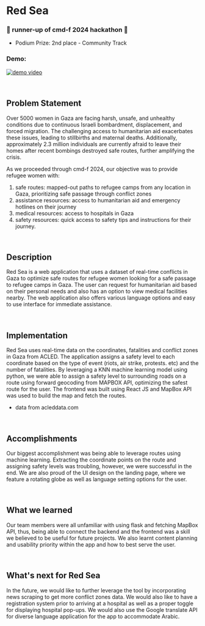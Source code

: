 # Red Sea
### 🌟 runner-up of cmd-f 2024 hackathon 🌟

<ul>
  <li>Podium Prize: 2nd place - Community Track</li>
</ul>

### Demo:
[![demo video](https://github.com/reinesana/red_sea_app/assets/153279125/ce9d6b0a-bf72-4f0f-b435-c85b400e7401)](https://youtu.be/LY2TVymYyNM?si=OUKO4GjqYFazqQh8 "Red Sea DEMO")

<br>

## Problem Statement
Over 5000 women in Gaza are facing harsh, unsafe, and unhealthy conditions due to continuous Israeli bombardment, displacement, and forced migration. The challenging access to humanitarian aid exacerbates these issues, leading to stillbirths and maternal deaths. Additionally, approximately 2.3 million individuals are currently afraid to leave their homes after recent bombings destroyed safe routes, further amplifying the crisis.

As we proceeded through cmd-f 2024, our objective was to provide refugee women with: 
<ol>
  <li>safe routes: mapped-out paths to refugee camps from any location in Gaza, prioritizing safe passage through conflict zones</li>
  <li>assistance resources: access to humanitarian aid and emergency hotlines on their journey </li>
  <li>medical resources: access to hospitals in Gaza</li>
  <li>safety resources: quick access to safety tips and instructions for their journey.</li>
</ol>

<br>

## Description
Red Sea is a web application that uses a dataset of real-time conflicts in Gaza to optimize safe routes for refugee women looking for a safe passage to refugee camps in Gaza. The user can request for humanitarian aid based on their personal needs and also has an option to view medical facilities nearby. The web application also offers various language options and easy to use interface for immediate assistance. 

<br>

## Implementation
Red Sea uses real-time data on the coordinates, fatalities and conflict zones in Gaza from ACLED. The application assigns a safety level to each coordinate based on the type of event (riots, air strike, protests. etc) and the number of fatalities. By leveraging a KNN machine learning model using python, we were able to assign a safety level to surrounding roads on a route using forward geocoding from MAPBOX API, optimizing the safest route for the user. The frontend was built using React JS and MapBox API was used to build the map and fetch the routes.

* data from acleddata.com
 <br>

## Accomplishments
Our biggest accomplishment was being able to leverage routes using machine learning. Extracting the coordinate points on the route and assigning safety levels was troubling, however, we were successful in the end. We are also proud of the UI design on the landing page, where we feature a rotating globe as well as language setting options for the user. 

<br>

## What we learned
Our team members were all unfamiliar with using flask and fetching MapBox API, thus, being able to connect the backend and the frontend was a skill we believed to be useful for future projects. We also learnt content planning and usability priority within the app and how to best serve the user.

<br>

## What's next for Red Sea
In the future, we would like to further leverage the tool by incorporating news scraping to get more conflict zones data.
We would also like to have a registration system prior to arriving at a hospital as well as a proper toggle for displaying hospital pop-ups. We would also use the Google translate API for diverse language application for the app to accommodate Arabic.

